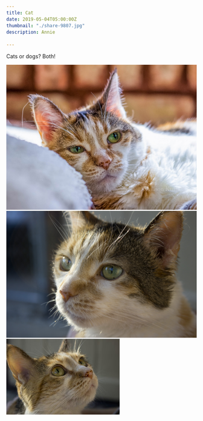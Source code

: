 ```yaml
---
title: Cat
date: 2019-05-04T05:00:00Z
thumbnail: "./share-9807.jpg"
description: Annie

---
```

Cats or dogs? Both!

![](/uploads/share-9807.jpg)![](/uploads/annieentry220130721.JPG)![](/uploads/akufta-annieentry20130721_by_infinite_heart-d6elfry.jpg)